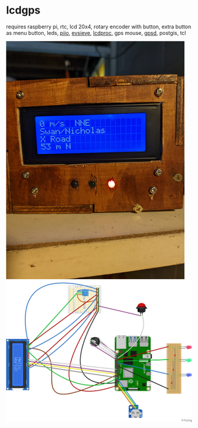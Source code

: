 # lcdgps
requires 
raspberry pi, 
rtc,
lcd 20x4,
rotary encoder with button, 
extra button as menu button,
leds,
[piio](https://wiki.tcl-lang.org/page/piio),
[evsieve](https://github.com/KarsMulder/evsieve),
[lcdproc](https://github.com/lcdproc/lcdproc),
gps mouse,
[gpsd](https://gpsd.gitlab.io/gpsd/client-howto.html),
postgis, 
tcl


![prototype](pi.png)
![schematic](lcdgps_bb.png)
